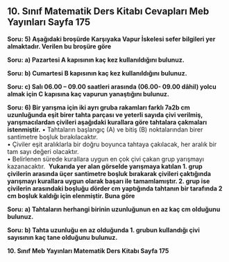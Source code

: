 ## 10. Sınıf Matematik Ders Kitabı Cevapları Meb Yayınları Sayfa 175

**Soru: 5) Aşağıdaki broşürde Karşıyaka Vapur İskelesi sefer bilgileri yer almaktadır. Verilen bu broşüre göre**

**Soru: a) Pazartesi A kapısının kaç kez kullanıldığını bulunuz.**

**Soru: b) Cumartesi B kapısının kaç kez kullanıldığını bulunuz.**

**Soru: c) Salı 06.00 – 09.00 saatleri arasında (06.00- 09.00 dâhil) yolcu almak için C kapısına kaç vapurun yanaştığını bulunuz.**

**Soru: 6) Bir yarışma için iki ayrı gruba rakamları farklı 7a2b cm uzunluğunda eşit birer tahta parçası ve yeterli sayıda çivi verilmiş, yarışmacılardan çivileri aşağıdaki kurallara göre tahtalara çakmaları istenmiştir.** • Tahtaların başlangıç (A) ve bitiş (B) noktalarından birer santimetre boşluk bırakılacaktır.  
 • Çiviler eşit aralıklarla bir doğru boyunca tahtaya çakılacak, her aralık bir tam sayı değeri olacaktır.  
 • Belirlenen sürede kurallara uygun en çok çivi çakan grup yarışmayı kazanacaktır.  **Yukarıda yer alan görselde yarışmaya katılan 1. grup çivilerin arasında üçer santimetre boşluk bırakarak çivileri çaktığında yarışmayı kurallara uygun olarak başarı ile tamamlamıştır. 2. grup ise çivilerin arasındaki boşluğu dörder cm yaptığında tahtanın bir tarafında 2 cm boşluk kaldığı için elenmiştir. Buna göre**

**Soru: a) Tahtaların herhangi birinin uzunluğunun en az kaç cm olduğunu bulunuz.**

**Soru: b) Tahta uzunluğu en az olduğunda 1. grubun kullandığı çivi sayısının kaç tane olduğunu bulunuz.**

**10. Sınıf Meb Yayınları Matematik Ders Kitabı Sayfa 175**
